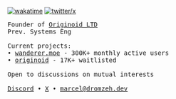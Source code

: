 [![wakatime](https://wakatime.com/badge/user/9085fbd8-dc16-4665-adb6-629713160239.svg?logoColor=white)](https://wakatime.com/@9085fbd8-dc16-4665-adb6-629713160239)
[![twitter/x](https://img.shields.io/twitter/follow/dromzeh?style=social)](https://twitter.com/dromzeh)

<samp>
Founder of <a href="https://originoid.ltd">Originoid LTD</a> 
<br/> 
Prev. Systems Eng 
<br/>
<br/> 
Current projects: 
<br/> 
• <a href="https://wanderer.moe">wanderer.moe</a> - 300K+ monthly active users 
<br/> 
• <a href="https://originoid.co">originoid</a> - 17K+ waitlisted 
<br/> 
<br/> 
Open to discussions on mutual interests
<br/>
<br/>
<a href="https://discord.com/users/492731761680187403">Discord</a> • <a href="https://dm.new/marc">X</a> • <a href="mailto:marcel@dromzeh.dev">marcel@dromzeh.dev</a> 
</samp> 
